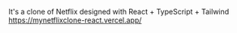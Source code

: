 It's a clone of Netflix designed with React + TypeScript + Tailwind https://mynetflixclone-react.vercel.app/
